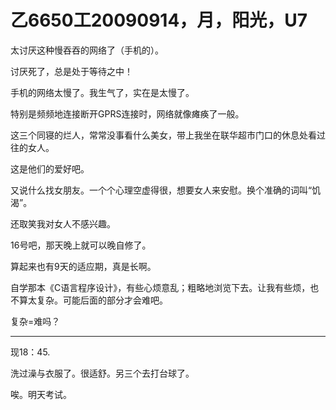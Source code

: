 # 乙6650工20090914，月，阳光，U7

太讨厌这种慢吞吞的网络了（手机的）。

讨厌死了，总是处于等待之中！

手机的网络太慢了。我生气了，实在是太慢了。

特别是频频地连接断开GPRS连接时，网络就像瘫痪了一般。

这三个同寝的烂人，常常没事看什么美女，带上我坐在联华超市门口的休息处看过往的女人。

这是他们的爱好吧。

又说什么找女朋友。一个个心理空虚得很，想要女人来安慰。换个准确的词叫“饥渴”。

还取笑我对女人不感兴趣。

16号吧，那天晚上就可以晚自修了。

算起来也有9天的适应期，真是长啊。

自学那本《C语言程序设计》，有些心烦意乱；粗略地浏览下去。让我有些烦，也不算太复杂。可能后面的部分才会难吧。

复杂=难吗？

----

现18：45.

洗过澡与衣服了。很适舒。另三个去打台球了。

唉。明天考试。
